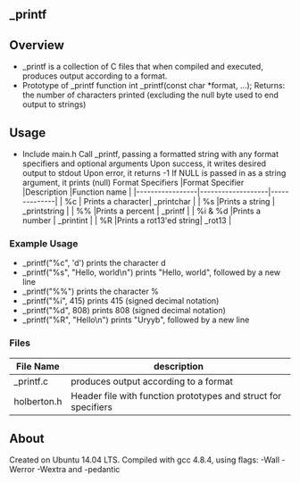 ## _printf
## Overview
- _printf is a collection of C files that when compiled and executed, produces output according to a format.
- Prototype of _printf function int _printf(const char *format, ...); Returns: the number of characters printed (excluding the null byte used to end output to strings)
## Usage
- Include main.h Call _printf, passing a formatted string with any format specifiers and optional arguments Upon success, it writes desired output to stdout
Upon error, it returns -1 If NULL is passed in as a string argument, it prints (null) Format Specifiers
|Format Specifier |Description	      |Function name |
|-----------------|-------------------|--------------|
|  %c	          | Prints a character|	_printchar   |
|  %s             |Prints a string    |	_printstring |
|  %%	          |Prints a percent   |	_printf      |
|  %i & %d	  |Prints a number    |	_printint    |
|  %R             |Prints a rot13'ed string| _rot13  |
### Example Usage
- _printf("%c", 'd') prints the character d
- _printf("%s", "Hello, world\n") prints "Hello, world", followed by a new line
- _printf("%%") prints the character %
- _printf("%i", 415) prints 415 (signed decimal notation)
- _printf("%d", 808) prints 808 (signed decimal notation)
- _printf("%R", "Hello\n") prints "Uryyb", followed by a new line
### Files
| File Name     |           description                                      |
| ------------  |  ----------------------------------------------------------|
| _printf.c     |	produces output according to a format                |  | helper_funcs.c|	File containing functions for specifiers             |  |_putchar.c	|       File containing function that writes a char to stdout|  |_more_funcs.c	|       File containing functions for more specifiers        |
|holberton.h	|Header file with function prototypes and struct for specifiers|
## About
Created on Ubuntu 14.04 LTS. Compiled with gcc 4.8.4, using flags: -Wall -Werror -Wextra and -pedantic
